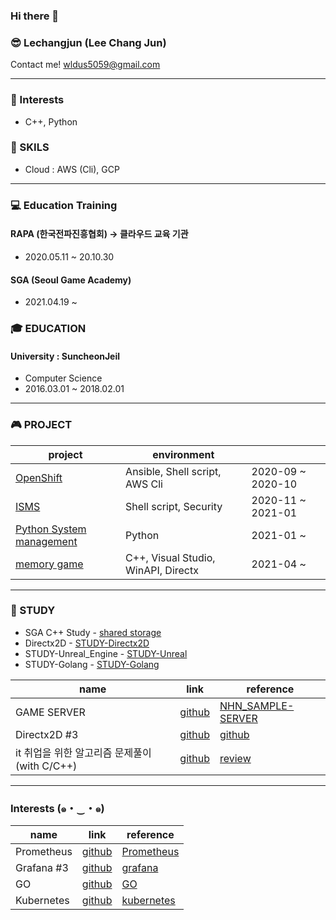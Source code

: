 ### Hi there 👋

### 😎 Lechangjun (Lee Chang Jun)
Contact me! <wldus5059@gmail.com>

* * *
### 🤩 Interests
* C++, Python


### 💪 SKILS
* Cloud : AWS (Cli), GCP

* * *

### 💻 Education Training

#### RAPA (한국전파진흥협회) -> 클라우드 교육 기관
* 2020.05.11 ~ 20.10.30 


#### SGA (Seoul Game Academy)
* 2021.04.19 ~ 


### 🎓 EDUCATION
#### University : SuncheonJeil 
*  Computer Science
*  2016.03.01 ~ 2018.02.01  


* * *
### 🎮 PROJECT
| project | environment |  |
|-------|--------|-------|
| <a href="https://github.com/lechangjun/PORTFOLIO--OpenShift_Deploy" target="_blank">OpenShift</a> | Ansible, Shell script, AWS Cli | 2020-09 ~ 2020-10  |
| <a href="https://github.com/lechangjun/ISMS_security_repository">ISMS</a> | Shell script, Security  | 2020-11 ~ 2021-01 |
| <a href="https://github.com/lechangjun/Python_System_Management">Python System management</a> |Python   | 2021-01 ~ |
| <a href="https://github.com/lechangjun/PORTFOLIO--Game_Collection" target="_blank">memory game</a> | C++, Visual Studio, WinAPI, Directx | 2021-04 ~ |



* * *

### 🌱 STUDY
* SGA C++ Study - <a href="https://github.com/lechangjun/STUDY-Game_Development_SGA" target="_blank">shared storage</a>
* Directx2D - <a href="https://github.com/lechangjun/STUDY-Directx2D" target="_blank"> STUDY-Directx2D </a>
* STUDY-Unreal_Engine - <a href="https://github.com/lechangjun/STUDY-Unreal_Engine" target="_blank">STUDY-Unreal</a>
* STUDY-Golang - <a href="https://github.com/lechangjun/STUDY-com2us_Golang_socketGameServer" target="_blank">STUDY-Golang</a>



| name | link | reference |
|-------|--------|--------|
| GAME SERVER | <a href="https://github.com/lechangjun/STUDY-Server" target="_blank">github</a> | <a href="https://github.com/nhn/gameanvil.sample-game-server" target="_blank">NHN_SAMPLE-SERVER</a> |
| Directx2D #3 | <a href="https://github.com/lechangjun/STUDY-Directx2D" target="_blank">github</a> | <a href="https://github.com/Excelsus4" target="_blank">github</a> |
| it 취업을 위한 알고리즘 문제풀이 (with C/C++) | <a href="https://github.com/Knabin/AlgorithmQ" target="_blank">github</a> | <a href="https://github.com/lechangjun/Algorithm" target="_blank">review</a> |

---------------------------------------------------------------------------------------------------------
### Interests (๑・‿・๑)

| name | link | reference |
|-------|--------|--------|
| Prometheus | <a href="https://github.com/lechangjun/prometheus" target="_blank">github</a> | <a href="https://github.com/prometheus" target="_blank">Prometheus</a> |
| Grafana #3 | <a href="https://github.com/lechangjun/grafana" target="_blank">github</a> | <a href="https://github.com/grafana" target="_blank">grafana</a> |
| GO | <a href="https://github.com/lechangjun/go" target="_blank">github</a> | <a href="https://github.com/golang" target="_blank">GO</a> |
| Kubernetes | <a href="https://github.com/lechangjun" target="_blank">github</a> | <a href="https://github.com/topics/kubernetes" target="_blank">kubernetes</a> |
